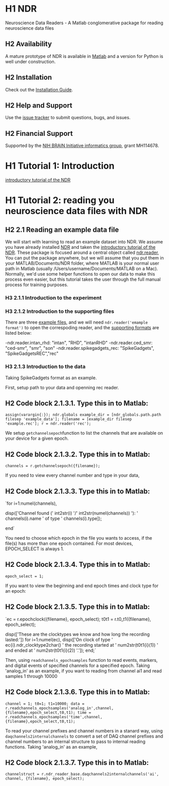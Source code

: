 # H1 NDR

Neuroscience Data Readers - A Matlab conglomerative package for reading neuroscience data files

## H2 Availability
A mature prototype of NDR is available in [Matlab](https://github.com/VH-Lab/NDR-matlab/tree/main) and a version for Python is well under construction.

## H2 Installation
Check out the [Installation Guide](https://vh-lab.github.io/NDI-matlab/installation/).

## H2 Help and Support
Use the [issue tracker](https://github.com/VH-Lab/NDR-matlab/issues) to submit questions, bugs, and issues.

## H2 Financial Support
Supported by the [NIH BRAIN Initiative informatics group](https://braininitiative.nih.gov/brain-programs/informatics), grant MH114678.


# H1  Tutorial 1: Introduction
[introductory tutorial of the NDR](https://github.com/VH-Lab/NDR-matlab/blob/main/README.md)


# H1  Tutorial 2: reading you neuroscience data files with NDR

## H2 2.1 Reading an example data file
We will start with learning to read an example dataset into NDR. We assume you have already installed [NDR](https://github.com/VH-Lab/NDR-matlab/tree/main) 
and taken the [introductory tutorial of the NDR](https://github.com/VH-Lab/NDR-matlab/blob/main/README.md). These package  is focused around a central object 
called [ndr.reader](https://github.com/VH-Lab/NDR-matlab/blob/main/%2Bndr/reader.m), You can put the package anywhere, but we will assume that you put them 
in your MATLAB/Documents/NDR folder, where MATLAB is your normal user path in Matlab (usually /Users/username/Documents/MATLAB on a Mac). Normally, we'd use 
some helper functions to open our data to make this process even easier, but this tutorial takes the user through the full manual process for training purposes.

### H3 2.1.1 Introduction to the experiment

### H3 2.1.2 Introduction to the supporting files 
There are three [example files](https://github.com/VH-Lab/NDR-matlab/tree/main/example_data), and we will need `ndr.reader('emample format')` to open the 
correspoding reader, and the [supporting formats](https://github.com/VH-Lab/NDR-matlab/blob/main/resource/ndr_reader_types.json) are listed below:

-ndr.reader.intan_rhd: "intan", "RHD", "intanRHD"
-ndr.reader.ced_smr: "ced-smr", "smr", "son"
-ndr.reader.spikegadgets_rec: "SpikeGadgets", "SpikeGadgetsREC","rec"

### H3 2.1.3 Introduction to the data

Taking SpikeGadgets format as an example.

First, setup path to your data and openning rec reader.  
## H2 Code block 2.1.3.1. Type this in to Matlab:
`assign(varargin{:});
ndr.globals
example_dir = [ndr_globals.path.path filesep 'example_data'];
filename = [example_dir filesep 'example.rec'];
r = ndr.reader('rec');`

We setup `getchannelsepoch`function to list the channels that are available on your device for a given epoch.

## H2 Code block 2.1.3.2. Type this in to Matlab:
`channels = r.getchannelsepoch({filename});`

If you need to view every channel number and type in your data,  
## H2 Code block 2.1.3.3. Type this in to Matlab:
`for i=1:numel(channels),
  
  disp(['Channel found (' int2str(i) '/' int2str(numel(channels)) '): ' channels(i).name ' of type ' channels(i).type]);

end`

You need to choose which epoch in the file you wants to access, if the file(s) has more than one epoch contained. For most devices, EPOCH_SELECT is always 1.
## H2 Code block 2.1.3.4. Type this in to Matlab:
 `epoch_select = 1; `

If you want to view the beginning and end epoch times and clock type for an epoch: 
## H2 Code block 2.1.3.5. Type this in to Matlab:
 `ec = r.epochclock({filename}, epoch_select);
 t0t1 = r.t0_t1({filename}, epoch_select);

 disp(['These are the clocktypes we know and how long the recording lasted:'])
 	for i=1:numel(ec),
		disp(['On clock of type ' ec{i}.ndr_clocktype2char() ' the recording started at ' num2str(t0t1{i}(1)) ' and ended at ' num2str(t0t1{i}(2)) '.']);
	end;`
  
Then, using `readchannels_epochsamples` function to read events, markers, and digital events of specified channels for a specified epoch. 
Taking 'analog_in' as an example, if you want to reading from channel ai1 and read samples 1 through 10000
## H2 Code block 2.1.3.6. Type this in to Matlab:
`channel = 1;
t0=1;
t1=10000;
data = r.readchannels_epochsamples('analog_in',channel,{filename},epoch_select,t0,t1);
time = r.readchannels_epochsamples('time',channel,{filename},epoch_select,t0,t1);`

To read your channel prefixes and channel numbers in a stanard way, using `daqchannels2internalchannels` to convert a set of DAQ channel prefixes and channel 
numbers to an internal structure to pass to internal reading functions.
Taking 'analog_in' as an example,
## H2 Code block 2.1.3.7. Type this in to Matlab:
`channelstruct = r.ndr_reader_base.daqchannels2internalchannels('ai', channel, {filename}, epoch_select);`



